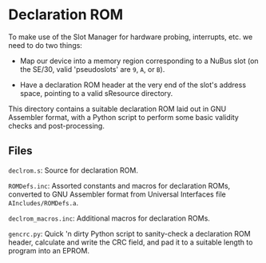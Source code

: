 # Declaration ROM

To make use of the Slot Manager for hardware probing, interrupts, etc. we need
to do two things:

- Map our device into a memory region corresponding to a NuBus slot (on the
  SE/30, valid 'pseudoslots' are `9`, `A`, or `B`).

- Have a declaration ROM header at the very end of the slot's address space,
  pointing to a valid sResource directory.

This directory contains a suitable declaration ROM laid out in GNU Assembler
format, with a Python script to perform some basic validity checks and
post-processing.

## Files

`declrom.s`: Source for declaration ROM.

`ROMDefs.inc`: Assorted constants and macros for declaration ROMs, converted to
GNU Assembler format from Universal Interfaces file `AIncludes/ROMDefs.a`.

`declrom_macros.inc`: Additional macros for declaration ROMs.

`gencrc.py`: Quick 'n dirty Python script to sanity-check a declaration ROM
header, calculate and write the CRC field, and pad it to a suitable length to
program into an EPROM.
